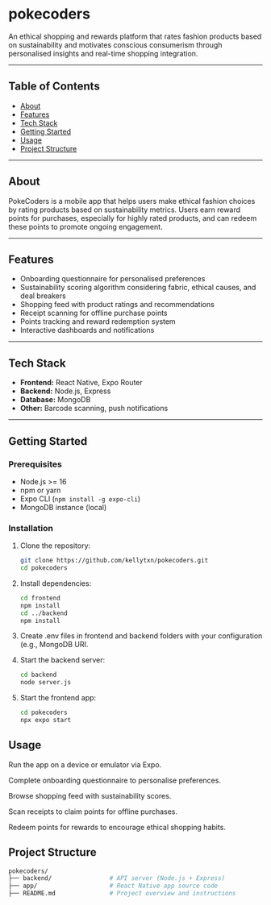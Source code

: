 # pokecoders

An ethical shopping and rewards platform that rates fashion products based on sustainability and motivates conscious consumerism through personalised insights and real-time shopping integration.

---

## Table of Contents

- [About](#about)  
- [Features](#features)  
- [Tech Stack](#tech-stack)  
- [Getting Started](#getting-started)
- [Usage](#usage)  
- [Project Structure](#project-structure)  

---

## About

PokeCoders is a mobile app that helps users make ethical fashion choices by rating products based on sustainability metrics. Users earn reward points for purchases, especially for highly rated products, and can redeem these points to promote ongoing engagement.

---

## Features

- Onboarding questionnaire for personalised preferences  
- Sustainability scoring algorithm considering fabric, ethical causes, and deal breakers  
- Shopping feed with product ratings and recommendations  
- Receipt scanning for offline purchase points  
- Points tracking and reward redemption system  
- Interactive dashboards and notifications  

---

## Tech Stack

- **Frontend:** React Native, Expo Router  
- **Backend:** Node.js, Express  
- **Database:** MongoDB
- **Other:** Barcode scanning, push notifications  

---

## Getting Started

### Prerequisites

- Node.js >= 16  
- npm or yarn  
- Expo CLI (`npm install -g expo-cli`)  
- MongoDB instance (local)  

### Installation

1. Clone the repository:

   ```bash
   git clone https://github.com/kellytxn/pokecoders.git
   cd pokecoders

2. Install dependencies:

   ```bash
   cd frontend
   npm install
   cd ../backend
   npm install

3. Create .env files in frontend and backend folders with your configuration (e.g., MongoDB URI.

4. Start the backend server:

   ```bash
   cd backend
   node server.js

5. Start the frontend app:

   ```bash
   cd pokecoders
   npx expo start

## Usage

Run the app on a device or emulator via Expo.

Complete onboarding questionnaire to personalise preferences.

Browse shopping feed with sustainability scores.

Scan receipts to claim points for offline purchases.

Redeem points for rewards to encourage ethical shopping habits.

## Project Structure

   ```bash
   pokecoders/
   ├── backend/                # API server (Node.js + Express)
   ├── app/                    # React Native app source code
   ├── README.md               # Project overview and instructions


